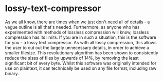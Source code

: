 # lossy-text-compressor
As we all know, there are times when we just don't need all of details - a vague outline is all that's needed. Furthermore, as anyone who has experimented with methods of lossless compression will know, lossless compression has its limits. If you are in such a situation, this is the software for you - a lossy text compressor. As with all lossy compression, this allows the user to cut out the largely unnecessary details, in order to achieve a smaller filesize. This revolutionary algorithm has been shown to consistently reduce the sizes of files by upwards of 14%, by removing the least significant bit of every byte. Whilst this software was originally intended for use on plaintext, it can technically be used on any file format, including raw binary.
